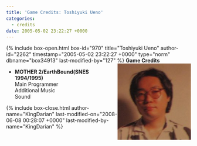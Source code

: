 ```yaml
---
title: 'Game Credits: Toshiyuki Ueno'
categories:
  - credits
date: 2005-05-02 23:22:27 +0000
---
```

{% include box-open.html box-id="970" title="Toshiyuki Ueno" author-id="2262" timestamp="2005-05-02 23:22:27 +0000" type="norm" dbname="box34913" last-modified-by="127" %}
<img src="toshiyukiueno.JPG" align="right" />
<b>Game Credits</b>
<UL>
<LI><b>MOTHER 2/EarthBound(SNES 1994/1995)</b><BR />
Main Programmer<BR />
Additional Music<BR />
Sound<BR /></LI>
</UL>
{% include box-close.html author-name="KingDarian" last-modified-on="2008-06-08 00:28:07 +0000" last-modified-by-name="KingDarian" %}
